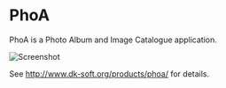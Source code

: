 PhoA
====

PhoA is a Photo Album and Image Catalogue application.

![Screenshot](http://www.dk-soft.org/img/screens/phoa-browse-mode.png)

See http://www.dk-soft.org/products/phoa/ for details.
